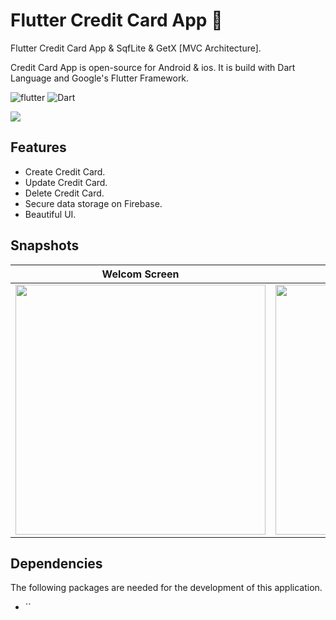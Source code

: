 # Flutter Credit Card App 🪪
Flutter Credit Card App & SqfLite & GetX [MVC Architecture].

Credit Card App is open-source for Android & ios. It is build with Dart Language and Google's Flutter Framework.


![flutter](https://img.shields.io/badge/Flutter-Framework-green?logo=flutter)
![Dart](https://img.shields.io/badge/Dart-Language-blue?logo=dart)


<img src="https://github.com/hussenMk/flutter_credit_card_firebase/assets/82022968/8a1c72ce-4d41-40fb-9980-dea5d3b65560" />

## Features
- Create Credit Card.
- Update Credit Card.
- Delete Credit Card.
- Secure data storage on Firebase.
- Beautiful UI.


## Snapshots
| Welcom Screen | Home Screen | Drawer |
|------|-------|-------|
|<img src="" width="400">|<img src="" width="400">|<img src="" width="400">|



## Dependencies
The following packages are needed for the development of this application.
- ``


